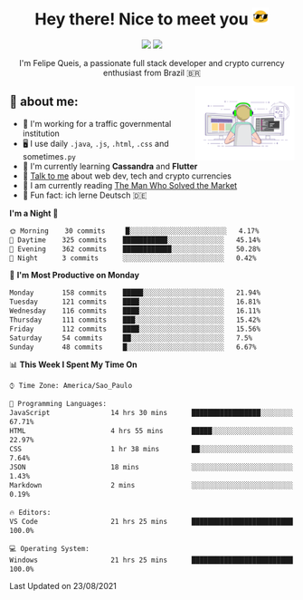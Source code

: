 
<h1 align="center">Hey there! Nice to meet you <img src="assets/sunglasses.gif" width="30"/></h1>

<p align="center">
  <a href="https://www.linkedin.com/in/fqueis"><img src="https://img.shields.io/badge/-LinkedIn-blue?style=flat&logo=Linkedin&logoColor=white" /></a>
  <a href="mailto:fqueis@gmail.com"><img src="https://img.shields.io/badge/-Gmail-c14438?style=flat&logo=Gmail&logoColor=white" /></a>
</p>

<p align="center">I'm Felipe Queis, a passionate full stack developer and crypto currency enthusiast from Brazil 🇧🇷</p>

<img width="35%" align="right" alt="fqueis" src="assets/profile.gif" /></p>

## 🤵 about me:

- 🏢 I'm working for a traffic governmental institution
- 🖥️ I use daily `.java`, `.js`, `.html`, `.css` and sometimes`.py`
- 🌱 I'm currently learning **Cassandra** and **Flutter**
- 💬 [Talk to me](https://github.com/fqueis/fqueis/discussions) about web dev, tech and crypto currencies
- 📖 I am currently reading [The Man Who Solved the Market](https://amzn.com/073521798X)
- 💭 Fun fact: ich lerne Deutsch 🇩🇪

<!--START_SECTION:waka-->
**I'm a Night 🦉** 

```text
🌞 Morning    30 commits     █░░░░░░░░░░░░░░░░░░░░░░░░   4.17% 
🌆 Daytime    325 commits    ███████████░░░░░░░░░░░░░░   45.14% 
🌃 Evening    362 commits    ████████████░░░░░░░░░░░░░   50.28% 
🌙 Night      3 commits      ░░░░░░░░░░░░░░░░░░░░░░░░░   0.42%

```
📅 **I'm Most Productive on Monday** 

```text
Monday       158 commits    █████░░░░░░░░░░░░░░░░░░░░   21.94% 
Tuesday      121 commits    ████░░░░░░░░░░░░░░░░░░░░░   16.81% 
Wednesday    116 commits    ████░░░░░░░░░░░░░░░░░░░░░   16.11% 
Thursday     111 commits    ███░░░░░░░░░░░░░░░░░░░░░░   15.42% 
Friday       112 commits    ████░░░░░░░░░░░░░░░░░░░░░   15.56% 
Saturday     54 commits     ██░░░░░░░░░░░░░░░░░░░░░░░   7.5% 
Sunday       48 commits     █░░░░░░░░░░░░░░░░░░░░░░░░   6.67%

```


📊 **This Week I Spent My Time On** 

```text
⌚︎ Time Zone: America/Sao_Paulo

💬 Programming Languages: 
JavaScript               14 hrs 30 mins      █████████████████░░░░░░░░   67.71% 
HTML                     4 hrs 55 mins       █████░░░░░░░░░░░░░░░░░░░░   22.97% 
CSS                      1 hr 38 mins        ██░░░░░░░░░░░░░░░░░░░░░░░   7.64% 
JSON                     18 mins             ░░░░░░░░░░░░░░░░░░░░░░░░░   1.43% 
Markdown                 2 mins              ░░░░░░░░░░░░░░░░░░░░░░░░░   0.19%

🔥 Editors: 
VS Code                  21 hrs 25 mins      █████████████████████████   100.0%

💻 Operating System: 
Windows                  21 hrs 25 mins      █████████████████████████   100.0%

```


 Last Updated on 23/08/2021
<!--END_SECTION:waka-->
